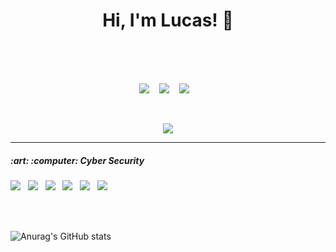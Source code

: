 <h1 align="center">Hi, I'm Lucas! 👋<br>
<br></h1>
<br>

<p align='center'>
  <a href="https://www.linkedin.com/in/lucas-alexsandro-a37340198/"><img src="https://img.shields.io/badge/linkedin-%230077B5.svg?&style=for-the-badge&logo=linkedin&logoColor=white" /></a>&nbsp;&nbsp;&nbsp;
  <a href="https://www.instagram.com/lucas_alexsandro_"><img src="https://img.shields.io/badge/instagram-%23E4405F.svg?&style=for-the-badge&logo=instagram&logoColor=white" /></a>&nbsp;&nbsp;&nbsp;
  <a href="https://www.facebook.com/lucasalexsandr0"><img src="https://img.shields.io/badge/facebook-%231877F2.svg?&style=for-the-badge&logo=facebook&logoColor=white" /></a>&nbsp;&nbsp;&nbsp;

</p>

<br>

<p align='center'>
  <a href="#"><img src="https://visitor-badge.glitch.me/badge?page_id=LucasAlexsandro.LucasAlexsandro??style=for-the-badge&logo=appveyor"></a>
</p>

<hr>



<h5> :art: :computer: Cyber Security</h5>
<p >
  <img src="https://img.shields.io/badge/html5%20-%23e34f26.svg?&style=for-the-badge&logo=html5&logoColor=white" />&nbsp;&nbsp;
  <img src="https://img.shields.io/badge/CSS3-1572B6?&style=for-the-badge&logo=css3&logoColor=white" />&nbsp;&nbsp;
  <img src="https://img.shields.io/badge/JavaScript-F7DF1E?style=for-the-badge&logo=javascript&logoColor=black" />&nbsp;&nbsp;
  <img src="https://img.shields.io/badge/React-20232A?style=for-the-badge&logo=react&logoColor=61DAFB" />&nbsp;&nbsp;
  <img src="https://img.shields.io/badge/Python-3776AB?style=for-the-badge&logo=python&logoColor=white" />&nbsp;&nbsp;
  <img src="https://img.shields.io/badge/Bootstrap-563D7C?style=for-the-badge&logo=bootstrap&logoColor=white">&nbsp;&nbsp;
</p>
<br><br>

<span>![Anurag's GitHub stats](https://github-readme-stats.vercel.app/api?username=lucasalexsandro&show_icons=true&theme=radical)&nbsp;&nbsp;&nbsp;&nbsp;&nbsp;</span>
